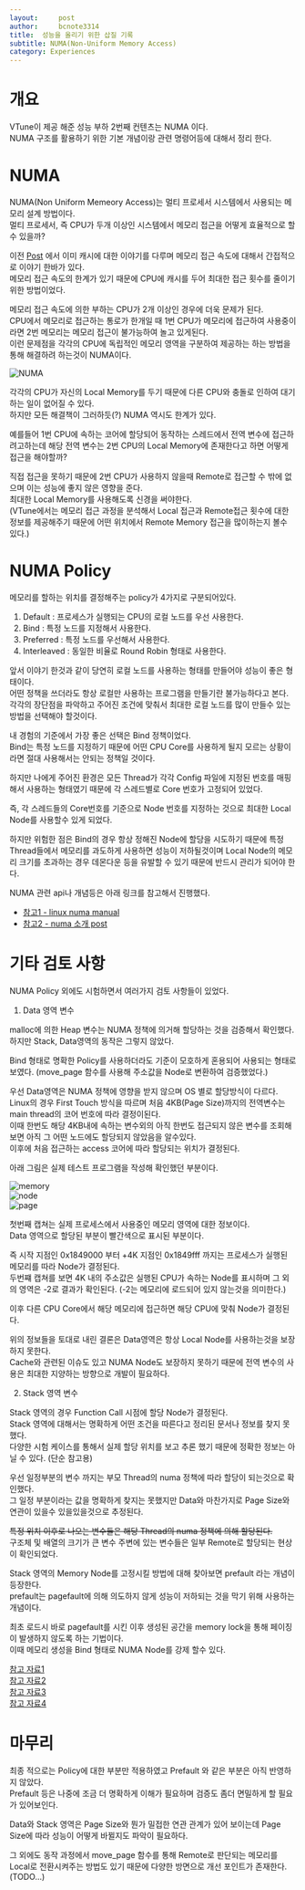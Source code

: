 ```yaml
---
layout:     post
author:     bcnote3314
title:  성능을 올리기 위한 삽질 기록
subtitle: NUMA(Non-Uniform Memory Access)
category: Experiences
---
```


# 개요

VTune이 제공 해준 성능 부하 2번째 컨텐츠는 NUMA 이다.  
NUMA 구조를 활용하기 위한 기본 개념이랑 관련 명령어등에 대해서 정리 한다.  


# NUMA

NUMA(Non Uniform Memeory Access)는 멀티 프로세서 시스템에서 사용되는 메모리 설계 방법이다.  
멀티 프로세서, 즉 CPU가 두개 이상인 시스템에서 메모리 접근을 어떻게 효율적으로 할수 있을까?  

이전 [Post](https://bcnote3314.github.io/experiences/2021/09/10/%EB%A9%94%EB%AA%A8%EB%A6%AC-%EC%A0%95%EB%A6%AC/) 에서 이미 캐시에 대한 이야기를 다루며 메모리 접근 속도에 대해서 간접적으로 이야기 한바가 있다.  
메모리 접근 속도의 한계가 있기 때문에 CPU에 캐시를 두어 최대한 접근 횟수를 줄이기 위한 방법이었다.  

메모리 접근 속도에 의한 부하는 CPU가 2개 이상인 경우에 더욱 문제가 된다.  
CPU에서 메모리로 접근하는 통로가 한개일 때 1번 CPU가 메모리에 접근하여 사용중이라면 2번 메모리는 메모리 접근이 불가능하여 놀고 있게된다.  
이런 문제점을 각각의 CPU에 독립적인 메모리 영역을 구분하여 제공하는 하는 방법을 통해 해결하려 하는것이 NUMA이다.  

![NUMA](http://drive.google.com/uc?export=view&id=1HDeUYOGfAu903zegLkKza9YjMV6LOv0f)

각각의 CPU가 자신의 Local Memory를 두기 때문에 다른 CPU와 충돌로 인하여 대기하는 일이 없어질 수 있다.  
하지만 모든 해결책이 그러하듯(?) NUMA 역시도 한계가 있다.

예를들어 1번 CPU에 속하는 코어에 할당되어 동작하는 스레드에서 전역 변수에 접근하려고하는데 해당 전역 변수는 2번 CPU의 Local Memory에 존재한다고 하면 어떻게 접근을 해야할까?

직접 접근을 못하기 때문에 2번 CPU가 사용하지 않을때 Remote로 접근할 수 밖에 없으며 이는 성능에 좋지 않은 영향을 준다.  
최대한 Local Memory를 사용해도록 신경을 써야한다.  
(VTune에서는 메모리 접근 과정을 분석해서 Local 접근과 Remote접근 횟수에 대한 정보를 제공해주기 때문에 어떤 위치에서 Remote Memory 접근을 많이하는지 볼수 있다.)

# NUMA Policy

메모리를 할하는 위치를 결정해주는 policy가 4가지로 구분되어있다.  

1. Default : 프로세스가 실행되는 CPU의 로컬 노드를 우선 사용한다.  
2. Bind : 특정 노드를 지정해서 사용한다.
3. Preferred : 특정 노드를 우선해서 사용한다.
4. Interleaved : 동일한 비율로 Round Robin 형태로 사용한다.

앞서 이야기 한것과 같이 당연히 로컬 노드를 사용하는 형태를 만들어야 성능이 좋은 형태이다.  
어떤 정책을 쓰더라도 항상 로컬만 사용하는 프로그램을 만들기란 불가능하다고 본다.  
각각의 장단점을 파악하고 주어진 조건에 맞춰서 최대한 로컬 노드를 많이 만들수 있는 방법을 선택해야 할것이다.  

내 경험의 기준에서 가장 좋은 선택은 Bind 정책이었다.  
Bind는 특정 노드를 지정하기 때문에 어떤 CPU Core를 사용하게 될지 모르는 상황이라면 절대 사용해서는 안되는 정책일 것이다.  

하지만 나에게 주어진 환경은 모든 Thread가 각각 Config 파일에 지정된 번호를 매핑해서 사용하는 형태였기 때문에 각 스레드별로 Core 번호가 고정되어 있었다.  

즉, 각 스레드들의 Core번호를 기준으로 Node 번호를 지정하는 것으로 최대한 Local Node를 사용할수 있게 되었다.  

하지만 위험한 점은 Bind의 경우 항상 정해진 Node에 할당을 시도하기 때문에 특정 Thread들에서 메모리를 과도하게 사용하면 성능이 저하될것이며 Local Node의 메모리 크기를 초과하는 경우 데몬다운 등을 유발할 수 있기 때문에 반드시 관리가 되어야 한다.

NUMA 관련 api나 개념등은 아래 링크를 참고해서 진행했다.  

* [참고1 - linux numa manual](https://man7.org/linux/man-pages/man3/numa.3.html)
* [참고2 - numa 소개 post](https://jihooyim1.gitbooks.io/linuxbasic/content/contents/06.html)


# 기타 검토 사항

NUMA Policy 외에도 시험하면서 여러가지 검토 사항들이 있었다.  

1. Data 영역 변수

malloc에 의한 Heap 변수는 NUMA 정책에 의거해 할당하는 것을 검증해서 확인했다.  
하지만 Stack, Data영역의 동작은 그렇지 않았다.  

Bind 형태로 명확한 Policy를 사용하더라도 기준이 모호하게 혼용되어 사용되는 형태로 보였다. (move_page 함수를 사용해 주소값을 Node로 변환하여 검증했었다.)  

우선 Data영역은 NUMA 정책에 영향을 받지 않으며 OS 별로 할당방식이 다르다.  
Linux의 경우 First Touch 방식을 따르며 처음 4KB(Page Size)까지의 전역변수는 main thread의 코어 번호에 따라 결정이된다.  
이때 한번도 해당 4KB내에 속하는 변수외의 아직 한번도 접근되지 않은 변수를 조회해보면 아직 그 어떤 노드에도 할당되지 않았음을 알수있다.  
이후에 처음 접근하는 access 코어에 따라 할당되는 위치가 결정된다.  

아래 그림은 실제 테스트 프로그램을 작성해 확인했던 부분이다.  

![memory](http://drive.google.com/uc?export=view&id=1IGM19VTOSR_N7CWZFGGtg_U0EEEHguj6)  
![node](http://drive.google.com/uc?export=view&id=18J7hemP2Yg8BUyS9NHoiO--oiNF-F9_3)  
![page](http://drive.google.com/uc?export=view&id=1qey8kfUOEeO6PjZYjtfQiBelrKD-r_yK)

첫번째 캡쳐는 실제 프로세스에서 사용중인 메모리 영역에 대한 정보이다.  
Data 영역으로 할당된 부분이 빨간색으로 표시된 부분이다.  

즉 시작 지점인 0x1849000 부터 +4K 지점인 0x1849fff 까지는 프로세스가 실행된 메모리를 따라 Node가 결정된다.  
두번쨰 캡쳐를 보면 4K 내의 주소값은 실행된 CPU가 속하는 Node를 표시하며 그 외의 영역은 -2로 결과가 확인된다. (-2는 메모리에 로드되어 있지 않는것을 의미한다.)  

이후 다른 CPU Core에서 해당 메모리에 접근하면 해당 CPU에 맞춰 Node가 결정된다.  

위의 정보들을 토대로 내린 결론은 Data영역은 항상 Local Node를 사용하는것을 보장하지 못한다.  
Cache와 관련된 이슈도 있고 NUMA Node도 보장하지 못하기 때문에 전역 변수의 사용은 최대한 지양하는 방향으로 개발이 필요하다. 


2. Stack 영역 변수

Stack 영역의 경우 Function Call 시점에 할당 Node가 결정된다.  
Stack 영역에 대해서는 명확하게 어떤 조건을 따른다고 정리된 문서나 정보를 찾지 못했다.  
다양한 시험 케이스를 통해서 실제 할당 위치를 보고 추론 했기 때문에 정확한 정보는 아닐 수 있다. (단순 참고용)

우선 일정부분의 변수 까지는 부모 Thread의 numa 정책에 따라 할당이 되는것으로 확인했다.  
그 일정 부분이라는 값을 명확하게 찾지는 못했지만 Data와 마찬가지로  Page Size와 연관이 있을수 있을있을것으로 추정된다.

~~특정 위치 이후로 나오는 변수들은 해당 Thread의 numa 정책에 의해 할당된다.~~  
구조체 및 배열의 크기가 큰 변수 주변에 있는 변수들은 일부 Remote로 할당되는 현상이 확인되었다.  

Stack 영역의 Memory Node를 고정시킬 방법에 대해 찾아보면 prefault 라는 개념이 등장한다.  
prefault는 pagefault에 의해 의도하지 않게 성능이 저하되는 것을 막기 위해 사용하는 개념이다.  

최초 로드시 바로 pagefault를 시킨 이후 생성된 공간을 memory lock을 통해 페이징이 발생하지 않도록 하는 기법이다.  
이때 메모리 생성을 Bind 형태로 NUMA Node를 강제 할수 있다.  

[참고 자료1](https://stackoverflow.com/questions/13947446/stack-prefaulting-in-linux-single-or-multiple-faults-needed)  
[참고 자료2](https://stackoverflow.com/questions/5721655/what-is-the-best-way-to-prefault-in-the-stack-for-a-pthreads-thread)  
[참고 자료3](https://rt.wiki.kernel.org/index.php/Threaded_RT-application_with_memory_locking_and_stack_handling_example)  
[참고 자료4](https://stackoverflow.com/questions/10605766/allocating-a-threads-stack-on-a-specific-numa-memory)  

# 마무리

최종 적으로는 Policy에 대한 부분만 적용하였고 Prefault 와 같은 부분은 아직 반영하지 않았다.  
Prefault 등은  나중에 조금 더 명확하게 이해가 필요하며 검증도 좀더 면밀하게 할 필요가 있어보인다.  

Data와 Stack 영역은 Page Size와 뭔가 밀접한 연관 관계가 있어 보이는데 Page Size에 따라 성능이 어떻게 바뀔지도 파악이 필요하다.  

그 외에도 동작 과정에서 move_page 함수를 통해 Remote로 판단되는 메모리를 Local로 전환시켜주는 방법도 있기 때문에 다양한 방면으로 개선 포인트가 존재한다. (TODO...)
